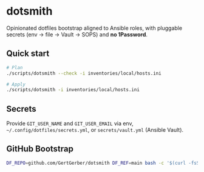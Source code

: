 # dotsmith

Opinionated dotfiles bootstrap aligned to Ansible roles, with pluggable secrets (env → file → Vault → SOPS) and **no 1Password**.

## Quick start
```bash
# Plan
./scripts/dotsmith --check -i inventories/local/hosts.ini

# Apply
./scripts/dotsmith -i inventories/local/hosts.ini
```

## Secrets
Provide `GIT_USER_NAME` and `GIT_USER_EMAIL` via env, `~/.config/dotfiles/secrets.yml`, or `secrets/vault.yml` (Ansible Vault).

## GitHub Bootstrap
```bash
DF_REPO=github.com/GertGerber/dotsmith DF_REF=main bash -c '$(curl -fsSL https://raw.githubusercontent.com/GertGerber/dotsmith/main/scripts/dotsmith)' init
```
